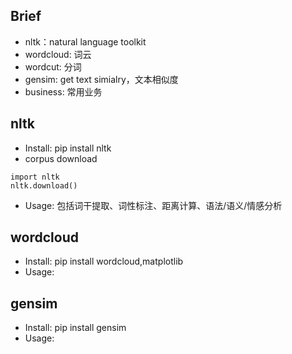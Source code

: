 
## Brief
* nltk：natural language toolkit
* wordcloud: 词云
* wordcut: 分词
* gensim: get text simialry，文本相似度
* business: 常用业务

## nltk
* Install: pip install nltk
* corpus download
```
import nltk
nltk.download()
```

* Usage: 包括词干提取、词性标注、距离计算、语法/语义/情感分析

## wordcloud
* Install: pip install wordcloud,matplotlib
* Usage:


## gensim
* Install: pip install gensim
* Usage:


